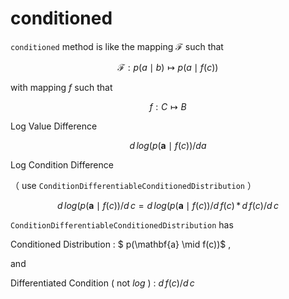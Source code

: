 # conditioned

`conditioned` method is like the mapping $\mathcal{F}$ such that

$$
  \mathcal{F}: p(a \mid b) \mapsto p(a \mid f(c))
$$

with mapping $f$ such that

$$
  f: C \mapsto B
$$

Log Value Difference

$$
  d\, log ( p(\mathbf{a} \mid f(c))/da
$$

Log Condition Difference

（ use `ConditionDifferentiableConditionedDistribution` ）

$$
  d\, log ( p(\mathbf{a} \mid f(c))/d\, c =  d\, log ( p(\mathbf{a} \mid f(c))/d\, f(c) \, * \, d\, f(c) / d\, c
$$

`ConditionDifferentiableConditionedDistribution` has 

Conditioned Distribution : $ p(\mathbf{a} \mid f(c))$ ,

and 

Differentiated Condition ( not $log$ ) : $d\, f(c) / d\, c$
